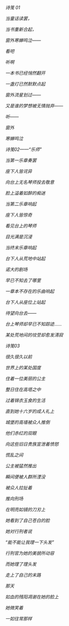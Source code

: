 *诗笺 01*

*当童话读罢，*

*当书重新合起，*

*窗外寒蝉鸣泣——*

*看吧*

*听啊*

*一本书已经悄然翻开*

*一盏灯已然默默点起*

*窗外流星划过——*

*又是谁的梦想被无情抛弃——*

*听——*

*窗外*

*寒蝉鸣泣*



*诗笺02——“乐师”*

*当第一乐章奏罢*

*座下人皆诧异*

*向台上无名琴师投去敬意*

*脸上溢着如醉的痴迷*

*当第二乐章响起*

*座下人皆惊奇*

*看见台上的琴师*

*目光满是沉浸*

*当终末乐章响起*

*台下人从荒地中站起*

*诺大的剧场*

*早已不知去了哪里*

*一章本不存在的乐曲响起*

*台下人从座位上站起*

*待望向台去——*

*台上琴师却早已不知踪迹……*

*某处荒地间的坟茔却愈发清寂*



*诗笺03*

*很久很久以前*

*世界上的某处国度*

*住着一位美丽的公主*

*整日住在高塔之中*

*过着锦衣玉食的生活*

*直到她十六岁的成人礼上*

*城堡的高墙被众人推倒*

*他们赤红的双眼*

*向这些旧日贵族宣泄着愤怒*

*慌乱之间*

*公主被猛然推出*

*瞬间便被人群所湮没*

*被众人拉扯着*

*推向刑场*

*在明亮如镜的刀刃上*

*她看到了自己苍白的脸*

*她对行刑者说*

*“能不能让我理一下头发”*

*行刑官为她的美貌所动容*

*而她理了理头发*

*走上了自己的末路*

*那天*

*如血的残阳凋谢在她的脸上*

*她微笑着*

*一如往常那样*
